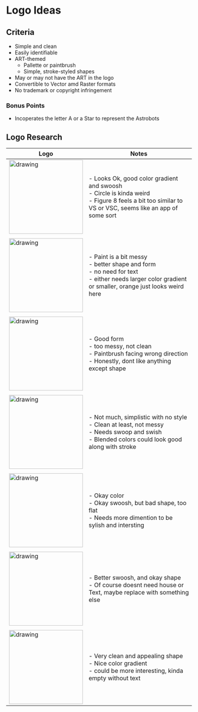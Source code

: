 # Logo Ideas

## Criteria

- Simple and clean
- Easily identifiable
- ART-themed
  - Pallette or paintbrush
  - Simple, stroke-styled shapes
- May or may not have the ART in the logo
- Convertible to Vector amd Raster formats  
- No trademark or copyright infringement

### Bonus Points

- Incoperates the letter A or a Star to represent the Astrobots

## Logo Research

| Logo | Notes |
| --- | --- |
|<img src="https://img.freepik.com/premium-vector/paint-logo-full-color-luxury-design-style-creative-brush-concept_487414-1807.jpg" alt="drawing" width="200"/>|- Looks Ok, good color gradient and swoosh <br>- Circle is kinda weird <br>- Figure 8 feels a bit too similar to VS or VSC, seems like an app of some sort|
|||
|<img src="https://www.shutterstock.com/shutterstock/photos/2346190151/display_1500/stock-vector-paint-brush-liquid-coloring-logo-icon-symbol-design-template-illustration-inspiration-2346190151.jpg" alt="drawing" width="200"/>| - Paint is a bit messy<br>- better shape and form<br> - no need for text<br> - either needs larger color gradient or smaller, orange just looks weird here|
|||
|<img src="https://i.pinimg.com/originals/35/a3/22/35a32233a8c32135cf1655f1e38ca5a7.jpg" alt="drawing" width="200"/>|- Good form<br>- too messy, not clean<br>- Paintbrush facing wrong direction<br>- Honestly, dont like anything except shape|
|||
|<img src="https://cdn2.vectorstock.com/i/1000x1000/20/61/color-paint-logo-icon-design-vector-22462061.jpg" alt="drawing" width="200"/>|- Not much, simplistic with no style<br>- Clean at least, not messy<br>- Needs swoop and swish<br>- Blended colors could look good along with stroke|
|||
|<img src="https://cdn1.vectorstock.com/i/1000x1000/99/15/paint-logo-template-icon-vector-21699915.jpg" alt="drawing" width="200"/>|- Okay color<br>- Okay swoosh, but bad shape, too flat<br>- Needs more dimention to be sylish and intersting|
|||
|<img src="https://static.vecteezy.com/system/resources/previews/007/619/690/non_2x/house-painting-logo-design-template-free-vector.jpg" alt="drawing" width="200"/>|- Better swoosh, and okay shape<br>- Of course doesnt need house or Text, maybe replace with something else|
|||
|<img src="https://www.creativefabrica.com/wp-content/uploads/2018/10/Painting-logo-by-DEEMKA-STUDIO-1.jpg" alt="drawing" width="200"/>|- Very clean and appealing shape<br>- Nice color gradient<br>- could be more interesting, kinda empty without text|


